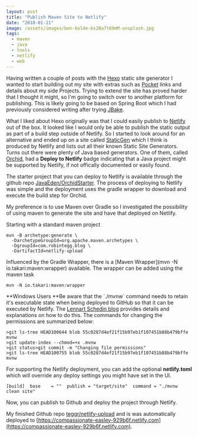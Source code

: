 ```yaml
---
layout: post
title: "Publish Maven Site to Netlify"
date: "2018-01-21"
image: /assets/images/ben-kolde-bs2Ba7t69mM-unsplash.jpg
tags:
  - maven
  - java
  - tools
  - netlify
  - web
---
```

Having written a couple of posts with the [Hexo](https://hexo.io/) static site generator I wanted to start building out my site with extras such as [Pocket](https://getpocket.com/) links and details about my side Projects. Trying to extend the site has proved harder that I thought it might, so I'm going to switch over to another platform for publishing. This is likely going to be based on Spring Boot which I had previously considered writing after trying [JBake](http://jbake.org/).

What I liked about Hexo originally was that I could easily publish to [Netlify](https://www.netlify.com/) out of the box. It looked like I would only be able to publish the static output as part of a build step outside of Netlify. So I started to look around for an alternative and ended up on a site called [StaticGen](https://www.staticgen.com/) which I think is produced by Netlify and lists out all their known Static Site Generators. Turns out there were plenty of Java based generators. One of them, called [Orchid](https://javaeden.github.io/Orchid/latest/OrchidCore/), had a **Deploy to Netlify** badge indicating that a Java project might be supported by Netlify, if not offically documented or easily found.

The starter project that you can deploy to Netlify is available through the github repo [JavaEden/OrchidStarter](https://github.com/JavaEden/OrchidStarter). The process of deploying to Netlify was simple and the deployment uses the gradle wrapper to download and execute the build step for Orchid.

My preference is to use Maven over Gradle so I investigated the possibility of using maven to generate the site and have that deployed on Netlify.

Starting with a standard maven project

```
mvn -B archetype:generate \
  -DarchetypeGroupId=org.apache.maven.archetypes \
  -DgroupId=com.robintegg.blog \
  -DartifactId=netlify-upload
```

Influenced by the Gradle Wrapper, there is a \[Maven Wrapper\](mvn -N io.takari:maven:wrapper) available. The wrapper can be added using the maven task

```
mvn -N io.takari:maven:wrapper
```

**Windows Users **Be aware that the \`./mvnw\` command needs to retain it's executable state when being deployed to GitHub so that it can be executed by Netlify. The [Lennart Schedin blog](http://blog.lesc.se/2011/11/how-to-change-file-premissions-in-git.html) provides details and explanations on how to do this. The commands for changing the permissions are summarized below:

```
>git ls-tree HEAD100644 blob 55c0287d4ef21f15b97eb1f107451b88b479bffe mvnw
>git update-index --chmod=+x .mvnw
>git status>git commit -m "Changing file permissions"
>git ls-tree HEAD100755 blob 55c0287d4ef21f15b97eb1f107451b88b479bffe   mvnw
```

For supporting the Netlify deployment, you can add the optional **netlify.toml** which will override any deploy settings you might have set in the UI.

```
[build]  base    = ""  publish = "target/site"  command = "./mvnw clean site"
```

Now, you can publish to Github and deploy the project through Netlify.

My finished Github repo [teggr/netlify-upload](https://github.com/teggr/netlify-upload) and is was automatically deployed to [https://compassionate-easley-929b6f.netlify.com](https://compassionate-easley-929b6f.netlify.com).
